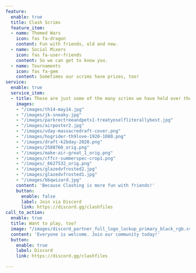 ```yaml
---
feature:
  enable: true
  title: Clash Scrims
  feature_item:
  - name: Themed Wars
    icon: fas fa-dragon
    content: Fun with friends, old and new.
  - name: Social Mixers
    icon: fas fa-user-friends
    content: So we can get to know you.
  - name: Tournaments
    icon: fas fa-gem
    content: Sometimes our scrims have prizes, too!
service:
  enable: true
  service_item:
  - title: These are just some of the many scrims we have held over the past six years!
    images:
    - "/images/th14-may14.jpg"
    - "/images/jk-sneaky.jpg"
    - "/images/parkrectreeandpets1-treatyoselfliterallybest.jpg"
    - "/images/airposter2.jpg"
    - "/images/vday-massacredraft-cover.png"
    - "/images/hogrider-th9love-1920-1080.png"
    - "/images/draft-k2bday-2020.png"
    - "/images/2588760_orig.png"
    - "/images/make-air-great_1_orig.png"
    - "/images/cffcr-summerspec-crop1.png"
    - "/images/_6627532_orig.png"
    - "/images/glazedvfrosted2.jpg"
    - "/images/glazedvfrosted1.jpg"
    - "/images/bbqwizard.jpg"
    content: 'Because Clashing is more fun with friends!'
    button:
      enable: false
      label: Join via Discord
      link: https://discord.gg/clashfiles 
call_to_action:
  enable: true
  title: Want to play, too?
  image: "/images/discord_partner_full_logo_lockup_primary_black_rgb.svg"
  content: 'Everyone is welcome. Join our community today!'
  button:
    enable: true
    label: Discord
    link: https://discord.gg/clashfiles

---
```

